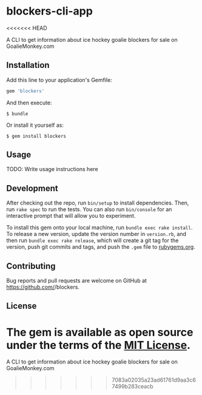 # blockers-cli-app
<<<<<<< HEAD

A CLI to get information about ice hockey goalie blockers for sale on GoalieMonkey.com


## Installation

Add this line to your application's Gemfile:

```ruby
gem 'blockers'
```

And then execute:

    $ bundle

Or install it yourself as:

    $ gem install blockers

## Usage

TODO: Write usage instructions here

## Development

After checking out the repo, run `bin/setup` to install dependencies. Then, run `rake spec` to run the tests. You can also run `bin/console` for an interactive prompt that will allow you to experiment.

To install this gem onto your local machine, run `bundle exec rake install`. To release a new version, update the version number in `version.rb`, and then run `bundle exec rake release`, which will create a git tag for the version, push git commits and tags, and push the `.gem` file to [rubygems.org](https://rubygems.org).

## Contributing

Bug reports and pull requests are welcome on GitHub at https://github.com/<szeidman>/blockers.

## License

The gem is available as open source under the terms of the [MIT License](http://opensource.org/licenses/MIT).
=======
A CLI to get information about ice hockey goalie blockers for sale on GoalieMonkey.com
>>>>>>> 7083a02035a23ad61761d9aa3c67499b283ceacb
